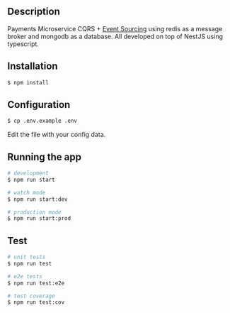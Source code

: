## Description

Payments Microservice
CQRS + [Event Sourcing](https://github.com/ArkerLabs/event-sourcing-nestjs) using redis as a message broker and mongodb as a database.
All developed on top of NestJS using typescript.

## Installation

```bash
$ npm install
```

## Configuration

```bash
$ cp .env.example .env
```

Edit the file with your config data.

## Running the app

```bash
# development
$ npm run start

# watch mode
$ npm run start:dev

# production mode
$ npm run start:prod
```

## Test

```bash
# unit tests
$ npm run test

# e2e tests
$ npm run test:e2e

# test coverage
$ npm run test:cov
```
